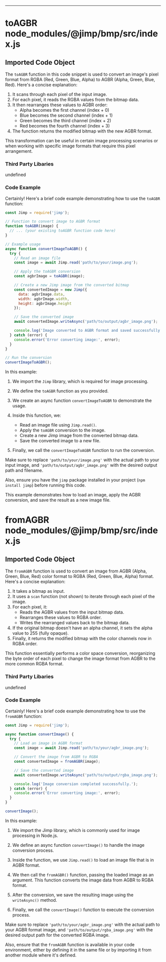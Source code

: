 

  

  
---
# toAGBR node_modules/@jimp/bmp/src/index.js
## Imported Code Object
The `toAGBR` function in this code snippet is used to convert an image's pixel format from RGBA (Red, Green, Blue, Alpha) to AGBR (Alpha, Green, Blue, Red). Here's a concise explanation:

1. It scans through each pixel of the input image.
2. For each pixel, it reads the RGBA values from the bitmap data.
3. It then rearranges these values to AGBR order:
   - Alpha becomes the first channel (index + 0)
   - Blue becomes the second channel (index + 1)
   - Green becomes the third channel (index + 2)
   - Red becomes the fourth channel (index + 3)
4. The function returns the modified bitmap with the new AGBR format.

This transformation can be useful in certain image processing scenarios or when working with specific image formats that require this pixel arrangement.

### Third Party Libaries

undefined

### Code Example

Certainly! Here's a brief code example demonstrating how to use the `toAGBR` function:

```javascript
const Jimp = require('jimp');

// Function to convert image to AGBR format
function toAGBR(image) {
  // ... (your existing toAGBR function code here)
}

// Example usage
async function convertImageToAGBR() {
  try {
    // Read an image file
    const image = await Jimp.read('path/to/your/image.png');

    // Apply the toAGBR conversion
    const agbrImage = toAGBR(image);

    // Create a new Jimp image from the converted bitmap
    const convertedImage = new Jimp({
      data: agbrImage.data,
      width: agbrImage.width,
      height: agbrImage.height
    });

    // Save the converted image
    await convertedImage.writeAsync('path/to/output/agbr_image.png');

    console.log('Image converted to AGBR format and saved successfully!');
  } catch (error) {
    console.error('Error converting image:', error);
  }
}

// Run the conversion
convertImageToAGBR();
```

In this example:

1. We import the `Jimp` library, which is required for image processing.

2. We define the `toAGBR` function as you provided.

3. We create an async function `convertImageToAGBR` to demonstrate the usage.

4. Inside this function, we:
   - Read an image file using `Jimp.read()`.
   - Apply the `toAGBR` conversion to the image.
   - Create a new Jimp image from the converted bitmap data.
   - Save the converted image to a new file.

5. Finally, we call the `convertImageToAGBR` function to run the conversion.

Make sure to replace `'path/to/your/image.png'` with the actual path to your input image, and `'path/to/output/agbr_image.png'` with the desired output path and filename.

Also, ensure you have the `jimp` package installed in your project (`npm install jimp`) before running this code.

This example demonstrates how to load an image, apply the AGBR conversion, and save the result as a new image file.

# fromAGBR node_modules/@jimp/bmp/src/index.js
## Imported Code Object
The `fromAGBR` function is used to convert an image from AGBR (Alpha, Green, Blue, Red) color format to RGBA (Red, Green, Blue, Alpha) format. Here's a concise explanation:

1. It takes a bitmap as input.
2. It uses a `scan` function (not shown) to iterate through each pixel of the image.
3. For each pixel, it:
   - Reads the AGBR values from the input bitmap data.
   - Rearranges these values to RGBA order.
   - Writes the rearranged values back to the bitmap data.
4. If the original bitmap doesn't have an alpha channel, it sets the alpha value to 255 (fully opaque).
5. Finally, it returns the modified bitmap with the color channels now in RGBA order.

This function essentially performs a color space conversion, reorganizing the byte order of each pixel to change the image format from AGBR to the more common RGBA format.

### Third Party Libaries

undefined

### Code Example

Certainly! Here's a brief code example demonstrating how to use the `fromAGBR` function:

```javascript
const Jimp = require('jimp');

async function convertImage() {
  try {
    // Load an image in AGBR format
    const image = await Jimp.read('path/to/your/agbr_image.png');

    // Convert the image from AGBR to RGBA
    const convertedImage = fromAGBR(image);

    // Save the converted image
    await convertedImage.writeAsync('path/to/output/rgba_image.png');

    console.log('Image conversion completed successfully.');
  } catch (error) {
    console.error('Error converting image:', error);
  }
}

convertImage();
```

In this example:

1. We import the Jimp library, which is commonly used for image processing in Node.js.

2. We define an async function `convertImage()` to handle the image conversion process.

3. Inside the function, we use `Jimp.read()` to load an image file that is in AGBR format.

4. We then call the `fromAGBR()` function, passing the loaded image as an argument. This function converts the image data from AGBR to RGBA format.

5. After the conversion, we save the resulting image using the `writeAsync()` method.

6. Finally, we call the `convertImage()` function to execute the conversion process.

Make sure to replace `'path/to/your/agbr_image.png'` with the actual path to your AGBR format image, and `'path/to/output/rgba_image.png'` with the desired output path for the converted RGBA image.

Also, ensure that the `fromAGBR` function is available in your code environment, either by defining it in the same file or by importing it from another module where it's defined.


  